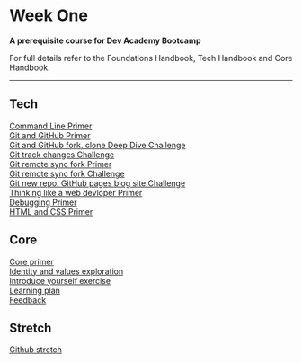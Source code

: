 # Week One

__A prerequisite course for Dev Academy Bootcamp__

For full details refer to the Foundations Handbook, Tech Handbook and Core Handbook.


------------

## Tech
[Command Line Primer](command-line-primer.md)  
[Git and GitHub Primer](git-github-primer.md)  
[Git and GitHub fork, clone Deep Dive Challenge](git-github-fork-clone-challenge.md)  
[Git track changes Challenge](git-track-and-commit-challenge.md)  
[Git remote sync fork Primer](git-remote-fork-merge-primer.md)  
[Git remote sync fork Challenge](git-remote-sync-fork-challenge.md)  
[Git new repo. GitHub pages blog site Challenge](git-new-repo-github-pages-blog.md)  
[Thinking like a web devloper Primer](think-like-a-programmer-primer.md)  
[Debugging Primer](think-research-debugging-primer.md)  
[HTML and CSS Primer]()  

## Core
[Core primer](core-primer.md)  
[Identity and values exploration](core-identity-and-values.md)  
[Introduce yourself exercise](core-introduce-yourself.md)  
[Learning plan]()  
[Feedback](../feedback.md)

## Stretch
[Github stretch](git-stretch-error-msgs.md)


